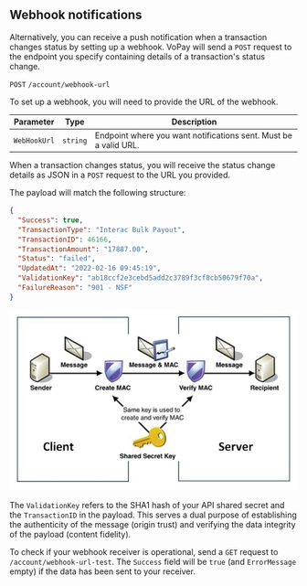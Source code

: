 ## Webhook notifications

Alternatively, you can receive a push notification when a transaction changes status by setting up a webhook. VoPay will send a `POST` request to the endpoint you specify containing details of a transaction's status change.

`POST` `/account/webhook-url`

<!-- • client needs to provide us with their webhook url (/account/webhook-url) -->
To set up a webhook, you will need to provide the URL of the webhook.

| Parameter                 | Type      | Description |
|---------------------------|-----------|-------------|
| `WebHookUrl` | `string` | Endpoint where you want notifications sent. Must be a valid URL. |
  
<!-- • when transaction status changes, we send a notification to the webhook url -->
When a transaction changes status, you will receive the status change details as JSON in a `POST` request to the URL you provided.

<!-- • show what's in the webhook payload -->
The payload will match the following structure:

```json
{
  "Success": true,
  "TransactionType": "Interac Bulk Payout",
  "TransactionID": 46166,
  "TransactionAmount": "17887.00",
  "Status": "failed",
  "UpdatedAt": "2022-02-16 09:45:19",
  "ValidationKey": "ab18ccf2e3cebd5add2c3789f3cf8cb50679f70a",
  "FailureReason": "901 - NSF"
}
```

![](slate/img/HMACDiagram.jpg)

<!-- • explain validation key -->
The `ValidationKey` refers to the SHA1 hash of your API shared secret and the `TransactionID` in the payload. This serves a dual purpose of establishing the authenticity of the message (origin trust) and verifying the data integrity of the payload (content fidelity).

<!-- • show how they can test (/account/webhook-url-test) -->
To check if your webhook receiver is operational, send a `GET` request to `/account/webhook-url-test`. The `Success` field will be `true` (and `ErrorMessage` empty) if the data has been sent to your receiver.
